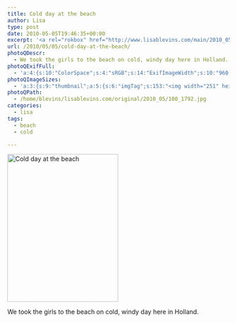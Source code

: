 ```yaml
---
title: Cold day at the beach
author: Lisa
type: post
date: 2010-05-05T19:46:35+00:00
excerpt: '<a rel="rokbox" href="http://www.lisablevins.com/main/2010_05/100_1792.jpg" title="Cold day at the beach"><img width="251" height="335" alt="Cold day at the beach" src="http://www.lisablevins.com/thumbnail/2010_05/100_1792.jpg" class="photoQexcerpt photoQLinkImg" /></a>'
url: /2010/05/05/cold-day-at-the-beach/
photoQDescr:
  - We took the girls to the beach on cold, windy day here in Holland.
photoQExifFull:
  - 'a:4:{s:10:"ColorSpace";s:4:"sRGB";s:14:"ExifImageWidth";s:10:"960 pixels";s:15:"ExifImageHeight";s:11:"1280 pixels";s:20:"FocalLength35mmEquiv";s:0:"";}'
photoQImageSizes:
  - 'a:3:{s:9:"thumbnail";a:5:{s:6:"imgTag";s:153:"<img width="251" height="335" alt="Cold day at the beach" src="http://www.lisablevins.com/thumbnail/2010_05/100_1792.jpg" class="PhotoQImg" />";s:6:"imgUrl";s:68:"http://www.lisablevins.com/thumbnail/2010_05/100_1792.jpg";s:7:"imgPath";s:71:"/home/blevins/lisablevins.com/thumbnail/2010_05/100_1792.jpg";s:8:"imgWidth";s:3:"251";s:9:"imgHeight";s:3:"335";}s:4:"main";a:5:{s:6:"imgTag";s:148:"<img width="394" height="525" alt="Cold day at the beach" src="http://www.lisablevins.com/main/2010_05/100_1792.jpg" class="PhotoQImg" />";s:6:"imgUrl";s:63:"http://www.lisablevins.com/main/2010_05/100_1792.jpg";s:7:"imgPath";s:66:"/home/blevins/lisablevins.com/main/2010_05/100_1792.jpg";s:8:"imgWidth";s:3:"394";s:9:"imgHeight";s:3:"525";}s:8:"original";a:5:{s:6:"imgTag";s:153:"<img width="960" height="1280" alt="Cold day at the beach" src="http://www.lisablevins.com/original/2010_05/100_1792.jpg" class="PhotoQImg" />";s:6:"imgUrl";s:67:"http://www.lisablevins.com/original/2010_05/100_1792.jpg";s:7:"imgPath";s:70:"/home/blevins/lisablevins.com/original/2010_05/100_1792.jpg";s:8:"imgWidth";s:3:"960";s:9:"imgHeight";s:4:"1280";}}'
photoQPath:
  - /home/blevins/lisablevins.com/original/2010_05/100_1792.jpg
categories:
  - lisa
tags:
  - beach
  - cold

---
```

<a rel="lightbox" href="http://www.lisablevins.com/main/2010_05/100_1792.jpg" title="Cold day at the beach"><img width="251" height="335" alt="Cold day at the beach" src="http://www.lisablevins.com/thumbnail/2010_05/100_1792.jpg" class="photoQcontent photoQLinkImg" /></a>

<div class="photoQDescr">
  We took the girls to the beach on cold, windy day here in Holland.
</div>